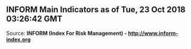 ## INFORM Main Indicators as of Tue, 23 Oct 2018 03:26:42 GMT

Source: **INFORM (Index For Risk Management) - http://www.inform-index.org**